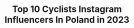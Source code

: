 ---
title: Top 10 Cyclists Instagram Influencers In Poland in 2023
description: >-
  Find top cyclists Instagram influencers in Poland in 2023. Most popular hashtags: #cyclist #cycling #rower #kolarstwo.
platform: Instagram
hits: 19
text_top: See the most popular Instagram profiles on inBeat.
text_bottom: Our database aggregates 19 Instagram influencers like this in Poland for you to work with.
profiles:
  - username: "cyclingmagic"
    fullname: >-
      Kamila Panasiuk | Photographer
    bio: >-
      📸Photomaker in @kamilapanasiuk.photostory Dogs🐕art🖌aviation✈lover Known as a cyclist 🚴‍♀️ Often just woman👱‍♀️💋 📩DM 📌32,Warsaw🇵🇱
    location: "Poland"
    followers: 18488
    engagement: 674
    commentsToLikes: 0.028661
    id: ck15q64s51aj50i19qkmzr63o
    verified: false
    hashtags: "#bicicleta, #cyclinglove, #cyclelikeagirl, #bike"
  - username: "wroblewski_cycling"
    fullname: >-
      ROBERT
    bio: >-
      🔷Amateur cyclist🔷Max Distance: 621 w 22h🔷Max Elevation: 8914 m. - #everesting 🔷photographer 🔷♈️Zapraszam do współpracy: ecdlpro@gmail.com 🔷
    location: "Poland"
    followers: 5283
    engagement: 1263
    commentsToLikes: 0.076675
    id: ckap4toip8tv80i78uv2uu0jc
    verified: false
    hashtags: "#cycling, #squares, #kolarzpo40, #trekemonda"
  - username: "ullalka"
    fullname: >-
      Urszula Łoś
    bio: >-
      Track Cyclist 🚴🏼‍♀️ Polish Champion 2010-2019 Track World Cup 2018🥉,2019🥉🥈🥇2020🥈 Four times Polish record holder ⛽️#GrupaSportowaOrlen 🏋️‍♀️#TrecTeam
    location: "Poland"
    followers: 6844
    engagement: 806
    commentsToLikes: 0.015493
    id: ck6tr432ywtdl0j715u93kevb
    verified: false
    hashtags: "#grupasportowaorlen, #trecnutrition, #motivation, #goodtime"
  - username: "agapatoka"
    fullname: >-
      Instruktorka kolarstwa
    bio: >-
      🔥 zawodniczka MTB 🚀szefowa szkółki kolarskiej @agapatoka_szkolka 🔧 o rower dba @abcsurf.pl ⛑ ambasadorka @abus_polska
    location: "Poland"
    followers: 10284
    engagement: 882
    commentsToLikes: 0.014117
    id: ck15uyozhp48n0i19bnthwv6o
    verified: false
    hashtags: "#wgorachjestwszystkocokocham, #oakley, #gory, #rowerowelove"
  - username: "thewisemanpl"
    fullname: >-
      The Wise Man
    bio: >-
      Freeride ⛷ Cycling 🚴‍♂️ Ski-touring 🎿 Poland 🇵🇱 ◾️ Member: @allblack.cc ◾️ #roadcycling #roadbike #freeride #skitouring #ski
    location: "Poland"
    followers: 18235
    engagement: 280
    commentsToLikes: 0.020332
    id: ck9wdwgzbhkus0j78uw8r6vpq
    verified: false
    hashtags: "#mountainbiking, #goral, #rowergo, #bicicleta"
  - username: "lewytrinuje"
    fullname: >-
      Maciej Lewandowski🇵🇱
    bio: >-
      🏃🏻🚴🏼🏊🏼 🏔 🗺⛷🍕 ⚡️1/4 2:02:19⚡️1/2 4:23:17 ⚡️IM 9:27:11 💥5K:18:00💥10K:36:18 💥HM:1:21:49💥M:2:57:27 -15% MACIEK15 @sunbarrel.pl -15% ALOHA @powergym_polska
    location: "Poland"
    followers: 10245
    engagement: 525
    commentsToLikes: 0.014600
    id: ckap2pxa0zt6l0i787gjwvisx
    verified: false
    hashtags: "#running, #trenazer, #tri, #bieganie"
  - username: "sportowapara"
    fullname: >-
      Sportowa Para
    bio: >-
      Rower 🚵🏾‍♂️🚵‍♀️ Golf 🏌️‍♂️🏌️‍♀️ Freeride ⛷⛷ Skitury 🎿🎿 Podróże małe i duże 🌏🌏🌏
    location: "Poland"
    followers: 18487
    engagement: 549
    commentsToLikes: 0.031118
    id: ck9wdvxldhia00j78rvzh52xc
    verified: false
    hashtags: "#bicycle, #legs, #rower, #mtblife"
  - username: "edyta_alenowicz"
    fullname: >-
      E Anna
    bio: >-
      Cycling🖤 🅰️mbasadorka @ekoicycling 🅰️mbasadorka @redlinecompl . Z kodem RL-EDYTA 15% 🅰️mbasadorka @teambodyicoach Drawsko Pom. 🇵🇱
    location: "Poland"
    followers: 27524
    engagement: 622
    commentsToLikes: 0.045472
    id: ck0u8saox86gc0i19693zgy9p
    verified: false
    hashtags: "#polskatakapiekna, #bnw, #trekbikes, #blueeyes"
  - username: "rungelika"
    fullname: >-
      Angelika- Running& Triathlon
    bio: >-
      🅄🄽🅄🅂🅄🄰🄻 🅆🄸🄵🄴🌺 🅼🅰🆁🅰🆃🅷🅾🅽 🅶🅸🆁🅻 🏃‍♀️ Triathlete💪💪💪 ˢᵗʳᵘᵍᵍˡⁱⁿᵍ ʷⁱᵗʰ ˡᵃᶜᵏ ᵒᶠ ᵗⁱᵐᵉ! ᴵ'ˡˡ ˢʰᵒʷ ᵗʰᵃᵗ ʸᵒᵘ ᶜᵃⁿ ᴶᵘˢᵗ ᵇᵉˡⁱᵉᵛᵉ🤩
    location: "Poland"
    followers: 5550
    engagement: 1002
    commentsToLikes: 0.064073
    id: ckaoqu60ckey50i78vzr7emer
    verified: false
    hashtags: "#fitbody, #runner, #runtoinspire, #inspiration"
  - username: "_michal_mikolajczak"
    fullname: >-
      Michał Mikołajczak
    bio: >-
      aktor fb: Michał Mikołajczak: Oficjalny profil 📩 tevtone@gmail.com
    location: "Poland"
    followers: 118441
    engagement: 497
    commentsToLikes: 0.009703
    id: ck5heg425sq6a0i11ytk5gqzm
    verified: true
    hashtags: "#boy, #sunday, #2020, #mazury"
---